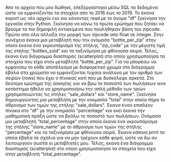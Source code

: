 Απο το αρχείο που μου δώθηκε, επεξεργάστηκα μέσω SQL τα δεδομένα ώστε να εμφανίζονται τα στοιχεία απο το 2016 έως το 2019. Το έκανα export ως νέο αρχείο csv και κάνοντας read με το όνομα "df" ξεκίνησα την εργασία στην Python.
Ξεκίνησα να κάνω το πρώτο ερώτημα που ζητάει να βρούμε τα πιο δημοφιλή αντικείμενα που πουλήθηκαν βάση του zipcode. 
Πρώτα απο όλα άλλαξα την μορφή των zipcode απο float σε integer. Στην συνέχεια έκανα μια μεταβλητή που την ονόμασα "bottle_per_zip" στην οποία έκανα ένα γκρουπάρισμα της στήλης "zip_code" με την μέγιστη τιμή της στήλης "bottles_sold" και τα ταξινόμησα με φθίνουσα σειρά. Τέλος, έκανα ένα διάγραμμα διασποράς (scatterplot) στο οποίο χρησιμοποίησα τα στοιχεία που είχα στην μεταβλητή "bottle_per_zip". Για να μπορέσω να εμφανίσω το κάθε αποτέλεσμα με διαφορετικό χρώμα στο διάγραμμα έβαλα στα χρώματα να εμφανίζονται τυχαία ανάλογα με τον αριθμό των σειρών (rows) που έχει ο πίνακας κατί που με δυσκόλεψε αρκετά.
Στο δεύτερο ερώτημα της άσκησης για να βρω το ποσοστό των πωλήσεων ανα κατάστημα ήθελα να χρησιμοποιήσω την απλή μέθοδο των τριών χρησιμοποιώντας τις στήλες "sale_dollars" και "store_name". 
Ξεκίνησα δημιουργώντας μια μεταβλήτη με την ονομασία "total" στην οποία πήρα το άθροισμα των τιμών της στήλης "sale_dollars". Έκανα έναν επιπλέον πίνακα στο "df" με την ονομασία "percentage" και εκεί έκανα την μαθηματική πράξη ώστε να βγάλω το ποσοστό των πωλήσεων. Ονόμασα μια μεταβλητή "total_percentage" στην οποία έκανα ένα γκρουπάρισμα της στήλης "store_name" με το άθροισμα των τιμών της στήλης "percentage" και τα ταξινόμησα με φθίνουσα σειρά.
Έκανα κάποια print τα οποία έβαλα σε σχόλια για να μην τρέχουν κάθε φορά, ώστε να δω αν λειτουργούν σωστά οι μεταβλητές μου.
Τέλος, έκανα ένα διάγραμμα διασποράς (scatterplot) στο οποίο χρησιμοποίησα τα στοιχεία που είχα στην μεταβλητή "total_percentage". 
